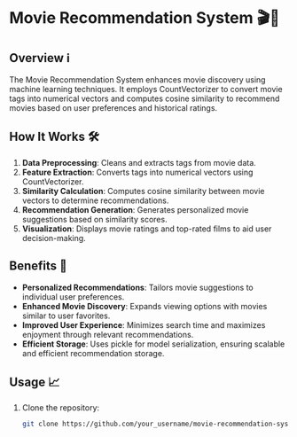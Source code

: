 # Movie Recommendation System 🎬🍿

## Overview ℹ️

The Movie Recommendation System enhances movie discovery using machine learning techniques. It employs CountVectorizer to convert movie tags into numerical vectors and computes cosine similarity to recommend movies based on user preferences and historical ratings.

## How It Works 🛠️

1. **Data Preprocessing**: Cleans and extracts tags from movie data.
2. **Feature Extraction**: Converts tags into numerical vectors using CountVectorizer.
3. **Similarity Calculation**: Computes cosine similarity between movie vectors to determine recommendations.
4. **Recommendation Generation**: Generates personalized movie suggestions based on similarity scores.
5. **Visualization**: Displays movie ratings and top-rated films to aid user decision-making.

## Benefits 🚀

- **Personalized Recommendations**: Tailors movie suggestions to individual user preferences.
- **Enhanced Movie Discovery**: Expands viewing options with movies similar to user favorites.
- **Improved User Experience**: Minimizes search time and maximizes enjoyment through relevant recommendations.
- **Efficient Storage**: Uses pickle for model serialization, ensuring scalable and efficient recommendation storage.

## Usage 📈

1. Clone the repository:
   
   ```bash
   git clone https://github.com/your_username/movie-recommendation-system.git

